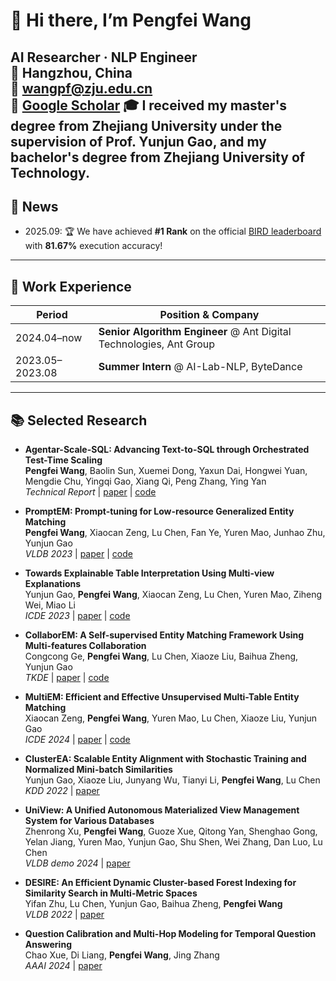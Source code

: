 # 👋 Hi there, I’m Pengfei Wang

**AI Researcher · NLP Engineer**  
📍 Hangzhou, China  
📧 wangpf@zju.edu.cn  
🔗 [Google Scholar](https://scholar.google.com.hk/citations?user=CWbCgfMAAAAJ&hl=zh-TW)
🎓 I received my master's degree from Zhejiang University under the supervision of Prof. Yunjun Gao, and my bachelor's degree from Zhejiang University of Technology.
---

## 📰 News

- 2025.09: 🏆 We have achieved **#1 Rank** on the official [BIRD leaderboard](https://bird-bench.github.io/) with **81.67%** execution accuracy!  

---

## 💼 Work Experience

| Period    | Position & Company                               
| --------- | ------------------------------------------------ 
| 2024.04–now  | **Senior Algorithm Engineer** @ Ant Digital Technologies, Ant Group        
| 2023.05–2023.08 | **Summer Intern** @ AI-Lab-NLP, ByteDance              

---

## 📚 Selected Research

- **Agentar-Scale-SQL: Advancing Text-to-SQL through Orchestrated Test-Time Scaling**  
  **Pengfei Wang**, Baolin Sun, Xuemei Dong, Yaxun Dai, Hongwei Yuan, Mengdie Chu, Yingqi Gao, Xiang Qi, Peng Zhang, Ying Yan  
  *Technical Report* | [paper](https://arxiv.org/abs/2509.24403) | [code](https://github.com/antgroup/Agentar-Scale-SQL)  
  
- **PromptEM: Prompt-tuning for Low-resource Generalized Entity Matching**  
  **Pengfei Wang**, Xiaocan Zeng, Lu Chen, Fan Ye, Yuren Mao, Junhao Zhu, Yunjun Gao  
  *VLDB 2023* | [paper](https://www.vldb.org/pvldb/vol16/p369-gao.pdf) | [code](https://github.com/ZJU-DAILY/PromptEM)

- **Towards Explainable Table Interpretation Using Multi-view Explanations**  
  Yunjun Gao, **Pengfei Wang**, Xiaocan Zeng, Lu Chen, Yuren Mao, Ziheng Wei, Miao Li  
  *ICDE 2023* | [paper](https://doi.org/10.1109/ICDE55515.2023.00094) | [code](https://github.com/ZJU-DAILY/ExplainTI)

- **CollaborEM: A Self-supervised Entity Matching Framework Using Multi-features Collaboration**  
  Congcong Ge, **Pengfei Wang**, Lu Chen, Xiaoze Liu, Baihua Zheng, Yunjun Gao  
  *TKDE* | [paper](https://ieeexplore.ieee.org/abstract/document/9647870) | [code](https://github.com/ZJU-DAILY/CollaborEM) 

- **MultiEM: Efficient and Effective Unsupervised Multi-Table Entity Matching**  
  Xiaocan Zeng, **Pengfei Wang**, Yuren Mao, Lu Chen, Xiaoze Liu, Yunjun Gao  
  *ICDE 2024* | [paper](https://doi.org/10.1109/ICDE60146.2024.00264) | [code](https://github.com/ZJU-DAILY/MultiEM) 

- **ClusterEA: Scalable Entity Alignment with Stochastic Training and Normalized Mini-batch Similarities**  
  Yunjun Gao, Xiaoze Liu, Junyang Wu, Tianyi Li, **Pengfei Wang**, Lu Chen  
  *KDD 2022* | [paper](https://dl.acm.org/doi/10.1145/3534678.3539331)

- **UniView: A Unified Autonomous Materialized View Management System for Various Databases**  
  Zhenrong Xu, **Pengfei Wang**, Guoze Xue, Qitong Yan, Shenghao Gong, Yelan Jiang, Yuren Mao, Yunjun Gao, Shu Shen, Wei Zhang, Dan Luo, Lu Chen  
  *VLDB demo 2024* | [paper](https://www.vldb.org/pvldb/vol17/p4353-chen.pdf) 

- **DESIRE: An Efficient Dynamic Cluster-based Forest Indexing for Similarity Search in Multi-Metric Spaces**  
  Yifan Zhu, Lu Chen, Yunjun Gao, Baihua Zheng, **Pengfei Wang**  
  *VLDB 2022* | [paper](https://www.vldb.org/pvldb/vol15/p2121-gao.pdf) 

- **Question Calibration and Multi-Hop Modeling for Temporal Question Answering**  
  Chao Xue, Di Liang, **Pengfei Wang**, Jing Zhang  
  *AAAI 2024* | [paper](https://doi.org/10.1609/aaai.v38i17.29903) 

